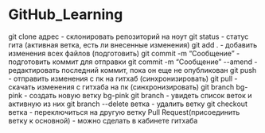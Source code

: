 # GitHub_Learning
git clone адрес - склонировать репозиторий на ноут
git status - статус гита (активная ветка, есть ли внесенные изменения)
git add . - добавить изменения всех файлов (подготовить)
git commit -m “Сообщение” - подготовить коммит для отправки
git commit -m “Сообщение” --amend - редактировать последний коммит, пока он еще не опубликован
git push - отправить изменения с пк на гитхаб (синхронизировать)
git pull - скачать изменения с гитхаба на пк (синхронизировать)
git branch bg-pink - создать новую ветку bg-pink
git branch - увидеть список веток и активную из них
git branch --delete ветка - удалить ветку
git checkout ветка - переключиться на другую ветку
Pull Request(присоединить ветку к основной) - можно сделать в кабинете гитхаба
